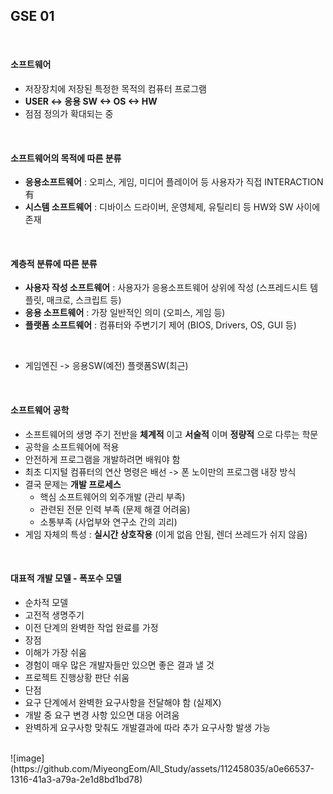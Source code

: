 ## GSE 01
<br/>

#### 소프트웨어
* 저장장치에 저장된 특정한 목적의 컴퓨터 프로그램
* __USER <-> 응용 SW <-> OS <-> HW__
* 점점 정의가 확대되는 중  
<br/>

#### 소프트웨어의 목적에 따른 분류
* __응용소프트웨어__ : 오피스, 게임, 미디어 플레이어 등 사용자가 직접 INTERACTION 有
* __시스템 소프트웨어__ : 디바이스 드라이버, 운영체제, 유틸리티 등 HW와 SW 사이에 존재
<br/>

#### 계층적 분류에 따른 분류
* __사용자 작성 소프트웨어__ : 사용자가 응용소프트웨어 상위에 작성 (스프레드시트 템플릿, 매크로, 스크립트 등)
* __응용 소프트웨어__ : 가장 일반적인 의미 (오피스, 게임 등)
* __플랫폼 소프트웨어__ : 컴퓨터와 주변기기 제어 (BIOS, Drivers, OS, GUI 등)  
<br/>

* 게임엔진 -> 응용SW(예전) 플랫폼SW(최근)
<br/>

#### 소프트웨어 공학
* 소프트웨어의 생명 주기 전반을 __체계적__ 이고 __서술적__ 이며 __정량적__ 으로 다루는 학문
* 공학을 소프트웨어에 적용
* 안전하게 프로그램을 개발하려면 배워야 함
* 최초 디지털 컴퓨터의 연산 명령은 배선 -> 폰 노이만의 프로그램 내장 방식
* 결국 문제는 __개발 프로세스__
  * 핵심 소프트웨어의 외주개발 (관리 부족)
  * 관련된 전문 인력 부족 (문제 해결 어려움)
  * 소통부족 (사업부와 연구소 간의 괴리)
* 게임 자체의 특성 : __실시간 상호작용__ (이게 없음 안됨, 렌더 쓰레드가 쉬지 않음)  
<br/>

#### 대표적 개발 모델 - 폭포수 모델
* 순차적 모델
* 고전적 생명주기
* 이전 단계의 완벽한 작업 완료를 가정  
* 장점
 * 이해가 가장 쉬움
 * 경험이 매우 많은 개발자들만 있으면 좋은 결과 낼 것
 * 프로젝트 진행상황 판단 쉬움
* 단점
 * 요구 단계에서 완벽한 요구사항을 전달해야 함 (실제X)
 * 개발 중 요구 변경 사항 있으면 대응 어려움
 * 완벽하게 요구사항 맞춰도 개발결과에 따라 추가 요구사항 발생 가능
<br/>
![image](https://github.com/MiyeongEom/All_Study/assets/112458035/a0e66537-1316-41a3-a79a-2e1d8bd1bd78)  

